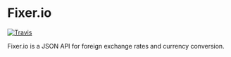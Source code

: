 # Fixer.io

[![Travis](https://travis-ci.org/hakanensari/fixer-io.svg)](https://travis-ci.org/hakanensari/fixer-io)

Fixer.io is a JSON API for foreign exchange rates and currency conversion.
